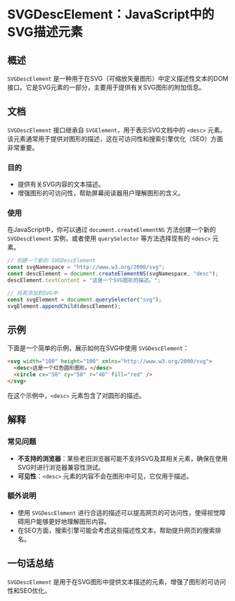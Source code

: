 <!--
Meta Description: # SVGDescElement：JavaScript中的SVG描述元素 ## 概述 `SVGDescElement` 是一种用于在SVG（可缩放矢量图形）中定义描述性文本的DOM接口。它是SVG元素的一部分，主要用于提供有关SVG图形的附加信息。 ## 文档 `SVGDescElement` 接口...
Meta Keywords: svgdescelement, desc, svg, svgelement, document
-->

# SVGDescElement：JavaScript中的SVG描述元素

## 概述
`SVGDescElement` 是一种用于在SVG（可缩放矢量图形）中定义描述性文本的DOM接口。它是SVG元素的一部分，主要用于提供有关SVG图形的附加信息。

## 文档
`SVGDescElement` 接口继承自 `SVGElement`，用于表示SVG文档中的 `<desc>` 元素。该元素通常用于提供对图形的描述，这在可访问性和搜索引擎优化（SEO）方面非常重要。

### 目的
- 提供有关SVG内容的文本描述。
- 增强图形的可访问性，帮助屏幕阅读器用户理解图形的含义。

### 使用
在JavaScript中，你可以通过 `document.createElementNS` 方法创建一个新的 `SVGDescElement` 实例，或者使用 `querySelector` 等方法选择现有的 `<desc>` 元素。

```javascript
// 创建一个新的 SVGDescElement
const svgNamespace = "http://www.w3.org/2000/svg";
const descElement = document.createElementNS(svgNamespace, "desc");
descElement.textContent = "这是一个SVG图形的描述。";

// 将其添加到SVG中
const svgElement = document.querySelector("svg");
svgElement.appendChild(descElement);
```

## 示例
下面是一个简单的示例，展示如何在SVG中使用 `SVGDescElement`：

```html
<svg width="100" height="100" xmlns="http://www.w3.org/2000/svg">
  <desc>这是一个红色圆形图形。</desc>
  <circle cx="50" cy="50" r="40" fill="red" />
</svg>
```

在这个示例中，`<desc>` 元素包含了对圆形的描述。

## 解释
### 常见问题
- **不支持的浏览器**：某些老旧浏览器可能不支持SVG及其相关元素，确保在使用SVG时进行浏览器兼容性测试。
- **可见性**：`<desc>` 元素的内容不会在图形中可见，它仅用于描述。

### 额外说明
- 使用 `SVGDescElement` 进行合适的描述可以提高网页的可访问性，使得视觉障碍用户能够更好地理解图形内容。
- 在SEO方面，搜索引擎可能会考虑这些描述性文本，帮助提升网页的搜索排名。

## 一句话总结
`SVGDescElement` 是用于在SVG图形中提供文本描述的元素，增强了图形的可访问性和SEO优化。